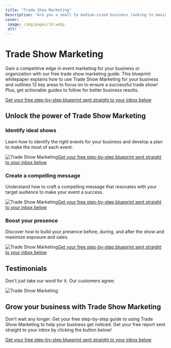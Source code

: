 ```yaml
---
title: "Trade Show Marketing"
Description: "Are you a small to medium-sized business looking to maximize your exposure and reach new customers? Trade Show Marketing can be a great way to increase your online presence and build your reputation. Discover tips and strategies to elevate your brand and tackle the challenges of Trade Show Marketing."
cover: 
 image: /img/pages/19.webp
 alt: ''
---
```


<h1> Trade Show Marketing</h1><p>Gain a competitive edge in event marketing for your business or organization with our free trade show marketing guide. This blueprint whitepaper explains how to use Trade Show Marketing for your business and outlines 12 key areas to focus on to ensure a successful trade show! Plus, get actionable guides to follow for better business results.</p><a href="/report.pdf" class="btn btn-primary">Get your free step-by-step blueprint sent straight to your inbox below</a><h2>Unlock the power of Trade Show Marketing</h2><h3>Identify ideal shows</h3><p>Learn how to identify the right events for your business and develop a plan to make the most of each event.</p><img src="identify.png" alt="Trade Show Marketing"><a href="/report.pdf" class="btn btn-primary">Get your free step-by-step blueprint sent straight to your inbox below</a><h3>Create a compelling message</h3><p>Understand how to craft a compelling message that resonates with your target audience to make your event a success.</p><img src="message.png" alt="Trade Show Marketing"><a href="/report.pdf" class="btn btn-primary">Get your free step-by-step blueprint sent straight to your inbox below</a><h3>Boost your presence</h3><p>Discover how to build your presence before, during, and after the show and maximize exposure and sales.</p><img src="presence.png" alt="Trade Show Marketing"><a href="/report.pdf" class="btn btn-primary">Get your free step-by-step blueprint sent straight to your inbox below</a><h2>Testimonials</h2><p>Don't just take our word for it. Our customers agree:</p><img src="testimonials.png" alt="Trade Show Marketing"><h2>Grow your business with Trade Show Marketing</h2><p>Don't wait any longer. Get your free step-by-step guide to using Trade Show Marketing to help your business get noticed. Get your free report sent straight to your inbox by clicking the button below!</p><a href="/contact" class="btn btn-primary">Get your free step-by-step blueprint sent straight to your inbox below</a>